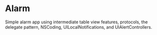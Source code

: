 # Alarm
Simple alarm app using intermediate table view features, protocols, the delegate pattern, NSCoding, UILocalNotifications, and UIAlertControllers.
